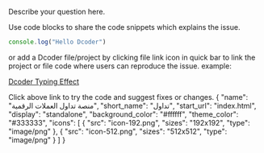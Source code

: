 Describe your question here.

Use code blocks to share the code snippets which explains the issue.

```javascript
console.log("Hello Dcoder")

```


or add a Dcoder file/project by clicking file link icon in quick bar to link the project or file code where users can reproduce the issue.
example:

[Dcoder Typing Effect](https://code.dcoder.tech/feed/code/5d98add6bdde8b7601995352/Dcoder_typing_effect)

Click above link to try the code and suggest fixes or changes.
{
    "name": "منصة تداول العملات الرقمية",
    "short_name": "تداول",
    "start_url": "index.html",
    "display": "standalone",
    "background_color": "#ffffff",
    "theme_color": "#333333",
    "icons": [
        {
            "src": "icon-192.png",
            "sizes": "192x192",
            "type": "image/png"
        },
        {
            "src": "icon-512.png",
            "sizes": "512x512",
            "type": "image/png"
        }
    ]
}